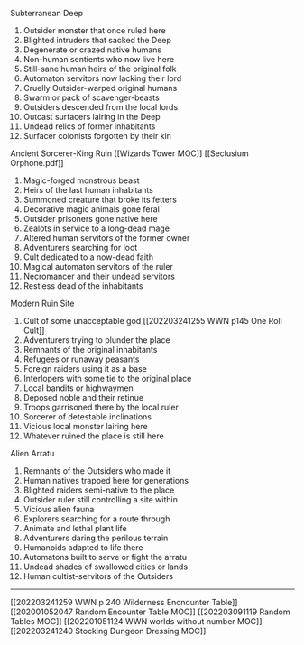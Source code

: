 Subterranean Deep  
1. Outsider monster that once ruled here  
2. Blighted intruders that sacked the Deep 
3. Degenerate or crazed native humans  
4. Non-human sentients who now live here
5. Still-sane human heirs of the original folk 
6. Automaton servitors now lacking their lord
7. Cruelly Outsider-warped original humans
8. Swarm or pack of scavenger-beasts
9. Outsiders descended from the local lords
10. Outcast surfacers lairing in the Deep
11. Undead relics of former inhabitants
12. Surfacer colonists forgotten by their kin

 

Ancient Sorcerer-King Ruin [[Wizards Tower MOC]] [[Seclusium Orphone.pdf]]
1. Magic-forged monstrous beast  
2. Heirs of the last human inhabitants  
3. Summoned creature that broke its fetters 
4. Decorative magic animals gone feral
5. Outsider prisoners gone native here  
6. Zealots in service to a long-dead mage
7. Altered human servitors of the former owner
8. Adventurers searching for loot
9. Cult dedicated to a now-dead faith
10. Magical automaton servitors of the ruler
11. Necromancer and their undead servitors
12. Restless dead of the inhabitants

 

Modern Ruin Site  
1. Cult of some unacceptable god  [[202203241255 WWN p145 One Roll Cult]]
2. Adventurers trying to plunder the place
3. Remnants of the original inhabitants  
4. Refugees or runaway peasants
5. Foreign raiders using it as a base  
6. Interlopers with some tie to the original place
7. Local bandits or highwaymen
8. Deposed noble and their retinue
9. Troops garrisoned there by the local ruler
10. Sorcerer of detestable inclinations
11. Vicious local monster lairing here
12. Whatever ruined the place is still here


 

Alien Arratu  
1. Remnants of the Outsiders who made it  
2. Human natives trapped here for generations 
3. Blighted raiders semi-native to the place  
4. Outsider ruler still controlling a site within
5. Vicious alien fauna  
6. Explorers searching for a route through
7. Animate and lethal plant life
8. Adventurers daring the perilous terrain
9. Humanoids adapted to life there
10. Automatons built to serve or fight the arratu
11. Undead shades of swallowed cities or lands
12. Human cultist-servitors of the Outsiders


---
[[202203241259 WWN p 240 Wilderness Encnounter Table]]
[[202001052047 Random Encounter Table MOC]]
[[202203091119 Random Tables MOC]]
[[202201051124 WWN worlds without number MOC]]
[[202203241240 Stocking Dungeon Dressing MOC]]